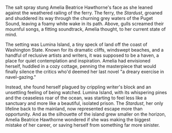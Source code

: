 The salt spray stung Amelia Beatrice Hawthorne's face as she leaned against the weathered railing of the ferry. The ferry, the *Stardust*, groaned and shuddered its way through the churning grey waters of the Puget Sound, leaving a foamy white wake in its path. Above, gulls screamed their mournful songs, a fitting soundtrack, Amelia thought, to her current state of mind.

The setting was Lumina Island, a tiny speck of land off the coast of Washington State. Known for its dramatic cliffs, windswept beaches, and a handful of reclusive artists and writers, it was supposed to be a haven, a place for quiet contemplation and inspiration. Amelia had envisioned herself, huddled in a cozy cottage, penning the masterpiece that would finally silence the critics who'd deemed her last novel "a dreary exercise in navel-gazing." 

Instead, she found herself plagued by crippling writer's block and an unsettling feeling of being watched. Lumina Island, with its whispering pines and the ceaseless roar of the ocean, was starting to feel less like a sanctuary and more like a beautiful, isolated prison. The *Stardust*, her only lifeline back to the mainland, now represented escape more than opportunity. And as the silhouette of the island grew smaller on the horizon, Amelia Beatrice Hawthorne wondered if she was making the biggest mistake of her career, or saving herself from something far more sinister.
